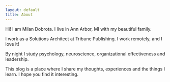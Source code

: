 ```yaml
---
layout: default
title: About
---
```


Hi! I am Milan Dobrota. I live in Ann Arbor, MI with my beautiful family.

I work as a Solutions Architect at Tribune Publishing. I work remotely, and I love it!

By night I study psychology, neuroscience, organizational effectiveness and leadership.

This blog is a place where I share my thoughts, experiences and the things I learn. I hope you find it interesting.
